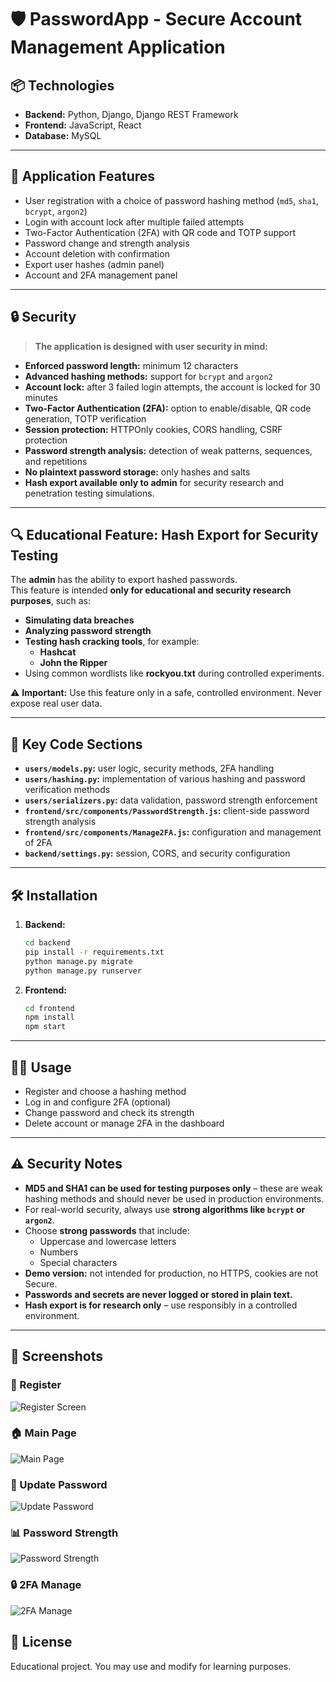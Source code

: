 # 🛡️ PasswordApp - Secure Account Management Application

## 📦 Technologies

- **Backend:** Python, Django, Django REST Framework
- **Frontend:** JavaScript, React 
- **Database:** MySQL

---

## 🚀 Application Features

- User registration with a choice of password hashing method (`md5`, `sha1`, `bcrypt`, `argon2`)
- Login with account lock after multiple failed attempts
- Two-Factor Authentication (2FA) with QR code and TOTP support
- Password change and strength analysis
- Account deletion with confirmation
- Export user hashes (admin panel)
- Account and 2FA management panel

---

## 🔒 Security

> **The application is designed with user security in mind:**

- **Enforced password length:** minimum 12 characters
- **Advanced hashing methods:** support for `bcrypt` and `argon2`
- **Account lock:** after 3 failed login attempts, the account is locked for 30 minutes
- **Two-Factor Authentication (2FA):** option to enable/disable, QR code generation, TOTP verification
- **Session protection:** HTTPOnly cookies, CORS handling, CSRF protection
- **Password strength analysis:** detection of weak patterns, sequences, and repetitions
- **No plaintext password storage:** only hashes and salts
- **Hash export available only to admin** for security research and penetration testing simulations.

---

## 🔍 Educational Feature: Hash Export for Security Testing

The **admin** has the ability to export hashed passwords.  
This feature is intended **only for educational and security research purposes**, such as:

- **Simulating data breaches**
- **Analyzing password strength**
- **Testing hash cracking tools**, for example:
  - **Hashcat**
  - **John the Ripper**
- Using common wordlists like **rockyou.txt** during controlled experiments.

⚠️ **Important:** Use this feature only in a safe, controlled environment. Never expose real user data.

---

## 📝 Key Code Sections

- **`users/models.py`:** user logic, security methods, 2FA handling
- **`users/hashing.py`:** implementation of various hashing and password verification methods
- **`users/serializers.py`:** data validation, password strength enforcement
- **`frontend/src/components/PasswordStrength.js`:** client-side password strength analysis
- **`frontend/src/components/Manage2FA.js`:** configuration and management of 2FA
- **`backend/settings.py`:** session, CORS, and security configuration

---

## 🛠️ Installation

1. **Backend:**
    ```bash
    cd backend
    pip install -r requirements.txt
    python manage.py migrate
    python manage.py runserver
    ```

2. **Frontend:**
    ```bash
    cd frontend
    npm install
    npm start
    ```

---

## 👨‍💻 Usage

- Register and choose a hashing method
- Log in and configure 2FA (optional)
- Change password and check its strength
- Delete account or manage 2FA in the dashboard

---

## ⚠️ Security Notes

- **MD5 and SHA1 can be used for testing purposes only** – these are weak hashing methods and should never be used in production environments.
- For real-world security, always use **strong algorithms like `bcrypt` or `argon2`**.
- Choose **strong passwords** that include:
  - Uppercase and lowercase letters
  - Numbers
  - Special characters
- **Demo version:** not intended for production, no HTTPS, cookies are not Secure.
- **Passwords and secrets are never logged or stored in plain text.**
- **Hash export is for research only** – use responsibly in a controlled environment.
---

## 📸 Screenshots

### 📝 Register
![Register Screen](screenshots/register.png)

### 🏠 Main Page
![Main Page](screenshots/main_page.png)

### 🔑 Update Password
![Update Password](screenshots/update_password.png)

### 📊 Password Strength
![Password Strength](screenshots/password_strength.png)

### 🔒 2FA Manage
![2FA Manage](screenshots/2fa_manage.png)

## 📄 License

Educational project. You may use and modify for learning purposes.
